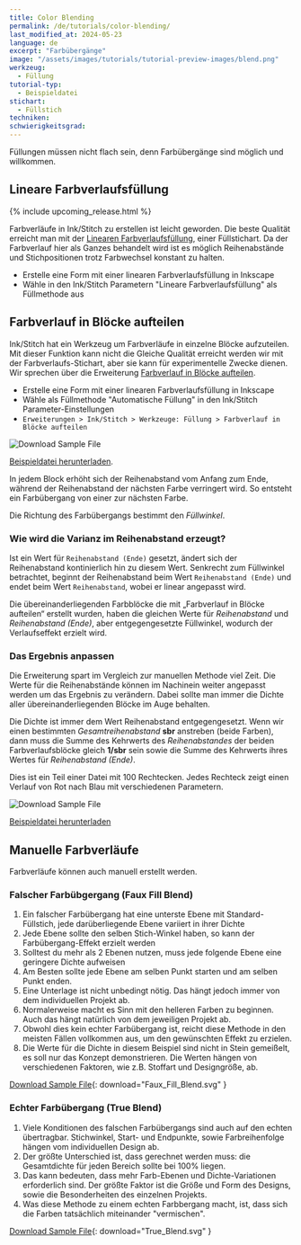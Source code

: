 ```yaml
---
title: Color Blending
permalink: /de/tutorials/color-blending/
last_modified_at: 2024-05-23
language: de
excerpt: "Farbübergänge"
image: "/assets/images/tutorials/tutorial-preview-images/blend.png"
werkzeug:
  - Füllung
tutorial-typ:
  - Beispieldatei
stichart: 
  - Füllstich
techniken:
schwierigkeitsgrad:
---
```

Füllungen müssen nicht flach sein, denn Farbübergänge sind möglich und willkommen.

## Lineare Farbverlaufsfüllung

{% include upcoming_release.html %}

Farbverläufe in Ink/Stitch zu erstellen ist leicht geworden. Die beste Qualität erreicht man mit der [Linearen Farbverlaufsfüllung](/de/docs/stitches/linear-gradient-fill/), einer Füllstichart. Da der Farbverlauf hier als Ganzes behandelt wird ist es möglich Reihenabstände und Stichpositionen trotz Farbwechsel konstant zu halten.

* Erstelle eine Form mit einer linearen Farbverlaufsfüllung in Inkscape
* Wähle in den Ink/Stitch Parametern "Lineare Farbverlaufsfüllung" als Füllmethode aus

## Farbverlauf in Blöcke aufteilen

Ink/Stitch hat ein Werkzeug um Farbverläufe in einzelne Blöcke aufzuteilen. Mit dieser Funktion kann nicht die Gleiche Qualität erreicht werden wir mit der Farbverlaufs-Stichart, aber sie kann für experimentelle Zwecke dienen. Wir sprechen über die Erweiterung [Farbverlauf in Blöcke aufteilen](/de/docs/fill-tools/#farbverlauf-in-blöcke-aufteilen).

* Erstelle eine Form mit einer linearen Farbverlaufsfüllung in Inkscape
* Wähle als Füllmethode "Automatische Füllung" in den Ink/Stitch Parameter-Einstellungen
* `Erweiterungen > Ink/Stitch > Werkzeuge: Füllung > Farbverlauf in Blöcke aufteilen`

![Download Sample File](/assets/images/tutorials/samples/inkstitch_gradient_extension.svg)

[Beispieldatei herunterladen](/assets/images/tutorials/samples/inkstitch_gradient_extension.svg).

In jedem Block erhöht sich der Reihenabstand vom Anfang zum Ende, während der Reihenabstand der nächsten Farbe verringert wird. So entsteht ein Farbübergang von einer zur nächsten Farbe.

Die Richtung des Farbübergangs bestimmt den *Füllwinkel*.

### Wie wird die Varianz im Reihenabstand erzeugt?

Ist ein Wert für `Reihenabstand (Ende)` gesetzt, ändert sich der Reihenabstand kontinierlich hin zu diesem Wert. Senkrecht zum Füllwinkel betrachtet, beginnt der Reihenabstand beim Wert `Reihenabstand (Ende)` und endet beim Wert `Reihenabstand`, wobei er linear angepasst wird.

Die übereinanderliegenden Farbblöcke die mit „Farbverlauf in Blöcke aufteilen“ erstellt wurden, haben die gleichen Werte für *Reihenabstand* und *Reihenabstand (Ende)*, aber entgegengesetzte Füllwinkel, wodurch der Verlaufseffekt erzielt wird. 

### Das Ergebnis anpassen

Die Erweiterung spart im Vergleich zur manuellen Methode viel Zeit. Die Werte für die Reihenabstände können im Nachinein weiter angepasst werden um das Ergebnis zu verändern. Dabei sollte man immer die Dichte aller übereinanderliegenden Blöcke im Auge behalten.

Die Dichte ist immer dem Wert Reihenabstand entgegengesetzt. Wenn wir einen bestimmten *Gesamtreihenabstand* **sbr** anstreben (beide Farben), dann muss die Summe des Kehrwerts des *Reihenabstandes* der beiden Farbverlaufsblöcke gleich **1/sbr** sein sowie die Summe des Kehrwerts ihres Wertes für *Reihenabstand (Ende)*.

Dies ist ein Teil einer Datei mit 100 Rechtecken. Jedes Rechteck zeigt einen Verlauf von Rot nach Blau mit verschiedenen Parametern.

![Download Sample File](/assets/images/tutorials/samples/end_row_spacing_2_colors_blending.svg)

[Beispieldatei herunterladen](/assets/images/tutorials/samples/end_row_spacing_2_colors_blending.svg) 

## Manuelle Farbverläufe

Farbverläufe können auch manuell erstellt werden.

### Falscher Farbübgergang (Faux Fill Blend)

1. Ein falscher Farbübergang hat eine unterste Ebene mit Standard-Füllstich, jede darüberliegende Ebene variiert in ihrer Dichte
2. Jede Ebene sollte den selben Stich-Winkel haben, so kann der Farbübergang-Effekt erzielt werden
3. Solltest du mehr als 2 Ebenen nutzen, muss jede folgende Ebene eine geringere Dichte aufweisen
4. Am Besten sollte jede Ebene am selben Punkt starten und am selben Punkt enden.
5. Eine Unterlage ist nicht unbedingt nötig. Das hängt jedoch immer von dem individuellen Projekt ab.
6. Normalerweise macht es Sinn mit den helleren Farben zu beginnen. Auch das hängt natürlich von dem jeweiligen Projekt ab.
7. Obwohl dies kein echter Farbübergang ist, reicht diese Methode in den meisten Fällen vollkommen aus, um den gewünschten Effekt zu erzielen.
8. Die Werte für die Dichte in diesem Beispiel sind nicht in Stein gemeißelt, es soll nur das Konzept demonstrieren. Die Werten hängen von verschiedenen Faktoren, wie z.B. Stoffart und Designgröße, ab.

[Download Sample File](/assets/images/tutorials/samples/Faux_Fill_Blend.svg){: download="Faux_Fill_Blend.svg" }

### Echter Farbübergang (True Blend)

1. Viele Konditionen des falschen Farbübergangs sind auch auf den echten übertragbar.  Stichwinkel, Start- und Endpunkte, sowie Farbreihenfolge hängen vom individuellen Design ab.
2. Der größte Unterschied ist, dass gerechnet werden muss: die Gesamtdichte für jeden Bereich sollte bei 100% liegen.
3. Das kann bedeuten, dass mehr Farb-Ebenen und Dichte-Variationen erforderlich sind. Der größte Faktor ist die Größe und Form des Designs, sowie die Besonderheiten des einzelnen Projekts.
4. Was diese Methode zu einem echten Farbbergang macht, ist, dass sich die Farben tatsächlich miteinander "vermischen".

[Download Sample File](/assets/images/tutorials/samples/True_Blend.svg){: download="True_Blend.svg" }
